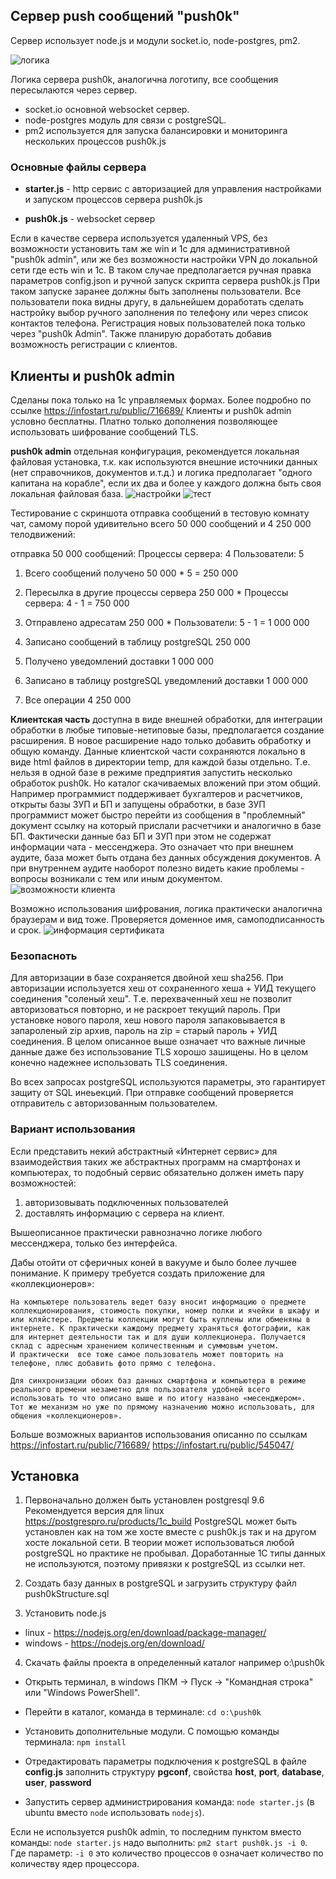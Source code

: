 ﻿## Сервер push сообщений "push0k"

Сервер использует node.js и модули socket.io, node-postgres, pm2.

![логика](images/logic.png)

Логика сервера push0k, аналогична логотипу, все сообщения пересылаются через сервер. 
* socket.io основной websocket сервер. 
* node-postgres модуль для связи с postgreSQL.
* pm2 используется для запуска балансировки и мониторинга нескольких процессов push0k.js

### Основные файлы сервера

*  **starter.js** - http сервис с авторизацией для управления настройками и запуском процессов сервера push0k.js

* **push0k.js** - websocket сервер

Если в качестве сервера используется удаленный VPS, без возможности установить там же win и 1с для административной "push0k admin", или же без возможности настройки VPN до локальной сети где есть win и 1с. В таком случае предполагается ручная правка параметров config.json и ручной запуск скрипта сервера push0k.js 
При таком запуске заранее должны быть заполнены пользователи.
Все пользователи пока видны другу, в дальнейшем доработать сделать настройку выбор ручного заполнения по телефону или через список контактов телефона.
Регистрация новых пользователей пока только через "push0k Admin". Также планирую доработать добавив возможность регистрации с клиентов.

## Клиенты и push0k admin
Сделаны пока только на 1с управляемых формах. Более подробно по ссылке <https://infostart.ru/public/716689/>
Клиенты и push0k admin условно бесплатны.
Платно только дополнения позволяющее использовать шифрование сообщений TLS.

**push0k admin** отдельная конфигурация, рекомендуется локальная файловая установка, т.к. как используются внешние источники данных (нет справочников, документов и.т.д.) и логика предполагает "одного капитана на корабле", если их два и более у каждого должна быть своя локальная файловая база.
![настройки](images/serverOpt.PNG)
![тест](images/serverTest.PNG)

Тестирование с скриншота отправка сообщений в тестовую комнату чат, самому порой удивительно всего 50 000 сообщений и 4 250 000 телодвижений: 

отправка 50 000 сообщений: Процессы сервера: 4 Пользователи: 5

1. Всего сообщений получено 50 000 * 5 = 250 000

2. Пересылка в другие процессы сервера 250 000 *  Процессы сервера: 4 - 1 = 750 000

3. Отправлено адресатам  250 000 *  Пользователи: 5 - 1 = 1 000 000

4. Записано сообщений в таблицу postgreSQL 250 000

5. Получено уведомлений доставки 1 000 000

6. Записано в таблицу postgreSQL уведомлений доставки 1 000 000

7. Все операции 4 250 000



**Клиентская часть** доступна в виде внешней обработки, для интеграции обработки в любые типовые-нетиповые базы, предполагается создание расширения. В новое расширение надо только добавить обработку и общую команду. Данные клиентской части сохраняются локально в виде html файлов в директории temp, для каждой базы отдельно. Т.е. нельзя в одной базе в режиме предприятия запустить несколько обработок push0k. Но каталог скачиваемых вложений при этом общий. Например программист поддерживает бухгалтеров и расчетчиков, открыты базы ЗУП и БП и запущены обработки, в базе ЗУП программист может быстро перейти из сообщения в "проблемный" документ ссылку на который прислали расчетчики и аналогично в базе БП. Фактически данные баз БП и ЗУП при этом не содержат информации чата - мессенджера. Это означает что при внешнем аудите, база может быть отдана без данных обсуждения документов. А при внутреннем аудите наоборот полезно видеть какие проблемы - вопросы возникали с тем или иным документом.
![возможности клиента](images/client1805.gif)

Возможно использования шифрования, логика практически аналогична браузерам и вид тоже.
Проверяется доменное имя, самоподписанность и срок.
![информация сертификата](images/certInfo.JPG)

### Безопасноть
Для авторизации в базе сохраняется двойной хеш sha256. При авторизации используется хеш от сохраненного хеша + УИД текущего соединения "соленый хеш".
Т.е. перехваченный хеш не позволит авторизоваться повторно, и не раскроет текущий пароль.
При установке нового пароля, хеш нового пароля запаковывается в запароленый zip архив, пароль на zip = старый пароль + УИД соединения.
В целом описанное выше означает что важные личные данные даже без использование TLS хорошо зашищены.
Но в целом конечно надежнее использовать TLS соединения.

Во всех запросах postgreSQL используются параметры, это гарантирует защиту от SQL инеьекций.
При отправке сообщений проверяется отправитель с авторизованным пользователем.

### Вариант использования

Если представить некий абстрактный «Интернет сервис» для взаимодействия таких же абстрактных программ на смартфонах и компьютерах, то подобный сервис обязательно должен иметь пару возможностей:
1. авторизовывать подключенных пользователей 
2. доставлять информацию с сервера на клиент.

Вышеописанное практически равнозначно логике любого мессенджера, только без интерфейса.

Дабы отойти от сферичных коней в вакууме и  было более лучшее понимание.
К примеру требуется создать приложение для «коллекционеров»:

	На компьютере пользователь ведет базу вносит информацию о предмете коллекционирования, стоимость покупки, номер полки и ячейки в шкафу и или кляйстере. Предметы коллекции могут быть куплены или обменяны в интернете. К практически каждому предмету храняться фотографии, как для интернет деятельности так и для души коллекционера. Получается склад с адресным хранением количественным и суммовым учетом.
	И практически  все тоже самое пользователь может повторить на телефоне, плюс добавить фото прямо с телефона.
	
	Для синхронизации обоих баз данных смартфона и компьютера в режиме реального времени незаметно для пользователя удобней всего использовать то что описано выше и по итогу названо «месенджером».
	Тот же механизм но уже по прямому назначению можно использовать, для общения «коллекционеров».

Больше возможных вариантов использования описанно по ссылкам <https://infostart.ru/public/716689/> 
<https://infostart.ru/public/545047/>


## Установка

1. Первоначально должен быть установлен postgresql 9.6
Рекомендуется версия для linux <https://postgrespro.ru/products/1c_build>
PostgreSQL может быть установлен как на том же хосте вместе с push0k.js так и на другом хосте локальной сети. В теории может использоваться любой postgreSQL но практике не пробывал. Доработанные 1С типы данных не используются, поэтому привязки к postgreSQL из ссылки нет. 

2. Создать базу данных в postgreSQL и загрузить структуру файл push0kStructure.sql

3. Установить node.js 
* linux -  <https://nodejs.org/en/download/package-manager/> 
* windows - <https://nodejs.org/en/download/>

4. Скачать файлы проекта в определенный каталог например o:\push0k
* Открыть терминал, в windows ПКМ -> Пуск -> "Командная строка" или "Windows PowerShell".
* Перейти в каталог, команда в терминале: `cd o:\push0k`

* Установить дополнительные модули. С помощью команды терминала: `npm install`
* Отредактировать параметры подключения к postgreSQL в файле **config.js** заполнить структуру **pgconf**, свойства **host**, **port**, **database**, **user**, **password** 
* Запустить сервер администрирования команда: `node starter.js` (в ubuntu вместо `node` использовать `nodejs`). 

Если не используется push0k admin, то последним пунктом вместо команды:  ``node starter.js`` надо выполнить:  `pm2 start push0k.js -i 0`. 	
Где параметр: `-i 0` это количество процессов `0` означает количество по количеству ядер процессора.

